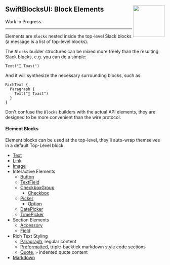 <h2>SwiftBlocksUI: Block Elements
  <img src="https://zeezide.com/img/blocksui/SwiftBlocksUIIcon256.png"
       align="right" width="100" height="100" />
</h2>

Work in Progress.

<hr>

Elements are `Blocks` nested inside the top-level Slack blocks (a message is a list
of top-level blocks).

The `Blocks` builder structures can be mixed more freely than the resulting 
Slack blocks, e.g. you can do a simple:

    Text("🥑 Toast")

And it will synthesize the necessary surrounding blocks, such as:

    RichText {
      Paragraph {
        Text("🥑 Toast")
      }
    }

Don't confuse the `Blocks` builders with the actual API elements, they are 
designed to be more convenient than the wire protocol.

#### Element Blocks

Element blocks can be used at the top-level, they'll auto-wrap themselves in a default
Top-Level block.

- [Text](Text.md)
- [Link](Link.md)
- [Image](Image.md)
- Interactive Elements
  - [Button](Section.md)
  - [TextField](TextField.md)
  - [CheckboxGroup](CheckboxGroup.md)
    - [Checkbox](Checkbox.md)
  - [Picker](Picker.md)
    - [Option](Option.md)
  - [DatePicker](DatePicker.md)
  - [TimePicker](TimePicker.md)
- Section Elements
  - [Accessory](Accessory.md)
  - [Field](Field.md)
- Rich Text Styling
  - [Paragraph](Paragraph.md), regular content
  - [Preformatted](Preformatted.md), triple-backtick markdown style code sections
  - [Quote](Quote.md), `>` indented quote content
- [Markdown](Markdown.md)
